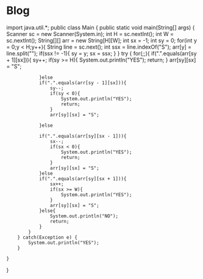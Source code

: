 # Blog
import java.util.*;
public class Main {
    public static void main(String[] args) {
        Scanner sc = new Scanner(System.in);
        int H = sc.nextInt();
        int W = sc.nextInt();
        String[][] arr = new String[H][W];
        int sx = -1;
        int sy = 0;
        for(int y = 0;y < H;y++){
            String line = sc.next();
            int ssx = line.indexOf("S");
            arr[y] = line.split("");
            if(ssx != -1){
                sy = y;
                sx = ssx;
            }
        }
        try {
            for(;;){
                if(".".equals(arr[sy + 1][sx])){
                    sy++;
                    if(sy >= H){
                        System.out.println("YES");
                        return;
                    }
                    arr[sy][sx] = "S";
    
                }else
                if(".".equals(arr[sy - 1][sx])){
                    sy--;
                    if(sy < 0){
                        System.out.println("YES");
                        return;
                    }
                    arr[sy][sx] = "S";
    
                }else
                
                if(".".equals(arr[sy][sx - 1])){
                    sx--;
                    if(sx < 0){
                        System.out.println("YES");
                        return;
                    }
                    arr[sy][sx] = "S";
                }else
                if(".".equals(arr[sy][sx + 1])){
                    sx++;
                    if(sx >= W){
                        System.out.println("YES");
                    }
                    arr[sy][sx] = "S";
                }else{
                    System.out.println("NO");
                    return;
                }
            }
        } catch(Exception e) {
            System.out.println("YES");
        }
        
    }
}
